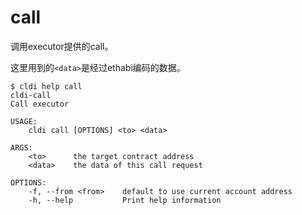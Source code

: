 # call

调用executor提供的call。

这里用到的`<data>`是经过ethabi编码的数据。

```plaintext
$ cldi help call
cldi-call
Call executor

USAGE:
    cldi call [OPTIONS] <to> <data>

ARGS:
    <to>      the target contract address
    <data>    the data of this call request

OPTIONS:
    -f, --from <from>    default to use current account address
    -h, --help           Print help information
```
